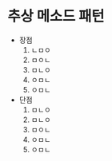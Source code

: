 # 추상 메소드 패턴

* 장점
	1. ㄴㅁㅇ
	2. ㅁㅇㄴ
	3. ㅁㄴㅇ
	4. ㅇㅁㄴ
	5. ㅇㅁㄴ
* 단점
	1. ㅁㄴㅇ
	2. ㅁㄴㅇ
	3. ㅁㅇㄴ
	4. ㅇㅁㄴ
	5. ㅇㅁㄴ 